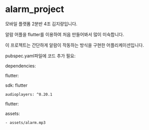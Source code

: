 # alarm_project

모바일 플랫폼 2분반
4조 김지량입니다.

알람 어플을 flutter를 이용하여 처음 만들어봐서 많이 미숙합니다.

이 프로젝트는 간단하게 알람이 작동하는 방식을 구현한 어플리케이션입니다.

pubspec.yaml파일에 코드 추가 필요:

dependencies:

  flutter:
  
  sdk: flutter
    
    audioplayers: ^0.20.1

flutter:

  assets:
  
    - assets/alarm.mp3

